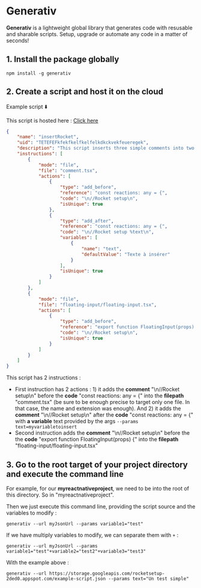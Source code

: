 # Generativ

**Generativ** is a lightweight global library that generates code with resusable and sharable scripts. Setup, upgrade or automate any code in a matter of seconds!


## 1. Install the package globally

`npm install -g generativ`



## 2. Create a script and host it on the cloud

Example script ⬇️

This script is hosted here : [Click here](https://storage.googleapis.com/rocketsetup-2ded0.appspot.com/example-script.json)

```json
{
    "name": "insertRocket",
    "uid": "TETEFEFkfekfkelfkelfelkdkckvekfeueregek",
    "description": "This script inserts three simple comments into two files",
    "instructions": [
        {
            "mode": "file",
            "file": "comment.tsx",
            "actions": [
                {
                    "type": "add_before",
                    "reference": "const reactions: any = {",
                    "code": "\n//Rocket setup\n",
                    "isUnique": true
                },
                {
                    "type": "add_after",
                    "reference": "const reactions: any = {",
                    "code": "\n//Rocket setup %text\n",
                    "variables": [
                        {
                            "name": "text",
                            "defaultValue": "Texte à insérer"
                        }
                    ],
                    "isUnique": true
                }
            ]
        },
        {
            "mode": "file",
            "file": "floating-input/floating-input.tsx",
            "actions": [
                {
                    "type": "add_before",
                    "reference": "export function FloatingInput(props) {",
                    "code": "\n//Rocket setup\n",
                    "isUnique": true
                }
            ]
        }
    ]
}
```

This script has 2 instructions : 
- First instruction has 2 actions : 1) it adds the **comment** "\n//Rocket setup\n" before the **code** "const reactions: any = {" into the **filepath** "comment.tsx" (be sure to be enough precise to target only one file. In that case, the name and extension was enough). And 2) it adds the **comment** "\n//Rocket setup\n" after the **code** "const reactions: any = {" with **a variable** text provided by the args 
`--params text=myvariabletoinsert`
- Second instruction adds the **comment** "\n//Rocket setup\n" before the the **code** "export function FloatingInput(props) {"  into the **filepath** "floating-input/floating-input.tsx"

## 3. Go to the root target of your project directory and execute the command line

For example, for our **myreactnativeproject**, we need to be into the root of this directory. So in "myreactnativeproject". 



Then we just execute this command line, providing the script source and the variables to modify : 

`generativ --url myJsonUrl --params variable1="test"`



If we have multiply variables to modify, we can separate them with ```+``` :

`generativ --url myJsonUrl --params variable1="test"+variable2="test2"+variable3="test3"`



With the example above : 

`generativ --url https://storage.googleapis.com/rocketsetup-2ded0.appspot.com/example-script.json --params text="Un test simple"`



